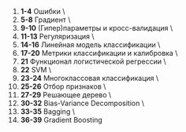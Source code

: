 1. **1-4** Ошибки \
2. **5-8** Градиент \
3. **9-10** (Гипер)параметры и кросс-валидация \
4. **11-13** Регуляризация \
5. **14-16** Линейная модель классификации \
6. **17-20** Метрики классификации и калибровка \
7. **21** Функционал логистической регрессии \
8. **22** SVM \
9. **23-24** Многоклассовая классификация \
10. **25-26** Отбор признаков \
11. **27-29** Решающее дерево \
12. **30-32** Bias-Variance Decomposition \
13. **33-35** Bagging \
14. **36-39** Gradient Boosting
